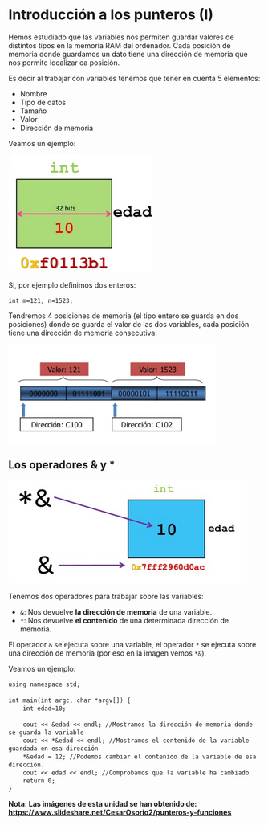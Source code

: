 # Introducción a los punteros (I)

Hemos estudiado que las variables nos permiten guardar valores de distintos tipos en la memoria RAM del ordenador. Cada posición de memoria donde guardamos un dato tiene una dirección de memoria que nos permite localizar ea posición.

Es decir al trabajar con variables tenemos que tener en cuenta 5 elementos:

* Nombre
* Tipo de datos
* Tamaño
* Valor
* Dirección de memoria

Veamos un ejemplo:

![variable](img/variable.png)

Si, por ejemplo definimos dos enteros:

    int m=121, n=1523;

Tendremos 4 posiciones de memoria (el tipo entero se guarda en dos posiciones) donde se guarda el valor de las dos variables, cada posición tiene una dirección de memoria consecutiva:

![variable](img/enteros.png)

## Los operadores & y *

![variable](img/operadores.png)

Tenemos dos operadores para trabajar sobre las variables:

* `&`: Nos devuelve **la dirección de memoria** de una variable.
* `*`: Nos devuelve **el contenido** de una determinada dirección de memoria.

El operador `&` se ejecuta sobre una variable, el operador `*` se ejecuta sobre una dirección de memoria (por eso en la imagen vemos `*&`).

Veamos un ejemplo:


    using namespace std;

    int main(int argc, char *argv[]) {
    	int edad=10;
    
    	cout << &edad << endl; //Mostramos la dirección de memoria donde se guarda la variable
    	cout << *&edad << endl; //Mostramos el contenido de la variable guardada en esa dirección 
    	*&edad = 12; //Podemos cambiar el contenido de la variable de esa dirección.
    	cout << edad << endl; //Comprobamos que la variable ha cambiado
    	return 0;
    }


**Nota: Las imágenes de esta unidad se han obtenido de: https://www.slideshare.net/CesarOsorio2/punteros-y-funciones**